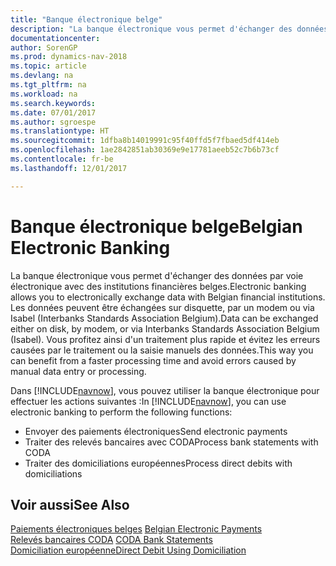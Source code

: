 ```yaml
---
title: "Banque électronique belge"
description: "La banque électronique vous permet d'échanger des données par voie électronique avec des institutions financières belges. Les données peuvent être échangées sur disquette, par un modem ou via Isabel (Interbanks Standards Association Belgium). Vous profitez ainsi d'un traitement plus rapide et évitez les erreurs causées par le traitement ou la saisie manuels des données."
documentationcenter: 
author: SorenGP
ms.prod: dynamics-nav-2018
ms.topic: article
ms.devlang: na
ms.tgt_pltfrm: na
ms.workload: na
ms.search.keywords: 
ms.date: 07/01/2017
ms.author: sgroespe
ms.translationtype: HT
ms.sourcegitcommit: 1dfba8b14019991c95f40ffd5f7fbaed5df414eb
ms.openlocfilehash: 1ae2842851ab30369e9e17781aeeb52c7b6b73cf
ms.contentlocale: fr-be
ms.lasthandoff: 12/01/2017

---
```

# <a name="belgian-electronic-banking"></a><span data-ttu-id="7a67f-105">Banque électronique belge</span><span class="sxs-lookup"><span data-stu-id="7a67f-105">Belgian Electronic Banking</span></span>
<span data-ttu-id="7a67f-106">La banque électronique vous permet d'échanger des données par voie électronique avec des institutions financières belges.</span><span class="sxs-lookup"><span data-stu-id="7a67f-106">Electronic banking allows you to electronically exchange data with Belgian financial institutions.</span></span> <span data-ttu-id="7a67f-107">Les données peuvent être échangées sur disquette, par un modem ou via Isabel (Interbanks Standards Association Belgium).</span><span class="sxs-lookup"><span data-stu-id="7a67f-107">Data can be exchanged either on disk, by modem, or via Interbanks Standards Association Belgium (Isabel).</span></span> <span data-ttu-id="7a67f-108">Vous profitez ainsi d'un traitement plus rapide et évitez les erreurs causées par le traitement ou la saisie manuels des données.</span><span class="sxs-lookup"><span data-stu-id="7a67f-108">This way you can benefit from a faster processing time and avoid errors caused by manual data entry or processing.</span></span>  

<span data-ttu-id="7a67f-109">Dans [!INCLUDE[navnow](../../includes/navnow_md.md)], vous pouvez utiliser la banque électronique pour effectuer les actions suivantes :</span><span class="sxs-lookup"><span data-stu-id="7a67f-109">In [!INCLUDE[navnow](../../includes/navnow_md.md)], you can use electronic banking to perform the following functions:</span></span>  

- <span data-ttu-id="7a67f-110">Envoyer des paiements électroniques</span><span class="sxs-lookup"><span data-stu-id="7a67f-110">Send electronic payments</span></span>  
- <span data-ttu-id="7a67f-111">Traiter des relevés bancaires avec CODA</span><span class="sxs-lookup"><span data-stu-id="7a67f-111">Process bank statements with CODA</span></span>  
- <span data-ttu-id="7a67f-112">Traiter des domiciliations européennes</span><span class="sxs-lookup"><span data-stu-id="7a67f-112">Process direct debits with domiciliations</span></span>  

## <a name="see-also"></a><span data-ttu-id="7a67f-113">Voir aussi</span><span class="sxs-lookup"><span data-stu-id="7a67f-113">See Also</span></span>  
 <span data-ttu-id="7a67f-114">[Paiements électroniques belges](belgian-electronic-payments.md) </span><span class="sxs-lookup"><span data-stu-id="7a67f-114">[Belgian Electronic Payments](belgian-electronic-payments.md) </span></span>  
 <span data-ttu-id="7a67f-115">[Relevés bancaires CODA](coda-bank-statements.md) </span><span class="sxs-lookup"><span data-stu-id="7a67f-115">[CODA Bank Statements](coda-bank-statements.md) </span></span>  
 [<span data-ttu-id="7a67f-116">Domiciliation européenne</span><span class="sxs-lookup"><span data-stu-id="7a67f-116">Direct Debit Using Domiciliation</span></span>](direct-debit-using-domiciliation.md)

